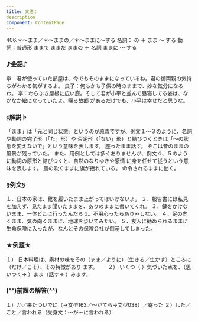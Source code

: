 ```yaml
---
title: 文法：
description
component: ContentPage
---
```



406.＊～まま／＊～ままの／＊～ままに～する
名詞： の ＋ まま ～ する 動詞：普通形 ままで
ままだ ままの ＋ 名詞
ままに ～ する
### ♪会話♪
李：君が使っていた部屋は、今でもそのままになっているね。君の御両親の気持ちがわかる気がするよ。 良子：何もかも子供の時のままで、妙な気分になるわ。
李：わらぶき屋根に広い庭。そして君が小平と並んで昼寝してる姿は、なかなか絵になっていたよ。帰る故郷 があるだけでも、小平は幸せだと思うな。
### ♯解説♭
「まま」は「元と同じ状態」というのが原義ですが、例文１～３のように、名詞や動詞の完了形（「た」形）や
否定形（「ない」形）と結びつくときは「～の状態を変えないで」という意味を表します。 座ったまま話す。
そこは昔のままの風景が残っていた。 また、用例としては多くありませんが、例文４、５のように動詞の原形と結びつくと、自然のなりゆきや感情
に身を任せて従うという意味を表します。
風の吹くままに旗が揺れている。
命令されるままに動く。
### §例文§
１．日本の家は、靴を履いたまま上がってはいけないよ。
２．報告書には私見を加えず、見たまま聞いたままを、ありのままに書いてくれ。
３．鍵をかけないまま、一体どこに行ったんだろう。不用心ったらありゃしない。
４．足の向くまま、気の向くままに、地球を歩いてみたい。
５．友人に勧められるままに生命保険に入ったが、なんとその保険会社が倒産してしまった。
### ★例題★
１） 日本料理は、素材の味をその（まま／ように）（生きる／生かす）ところに（だけ／こそ）、その特徴があり
ます。      
２） いくつ（ ）気づいた点を、（思いつく→ ）まま（話す→ ）みます。
### (^^)前課の解答(^^)
１）か／来たついでに（→文型163／～がてら→文型038）／寄った
２）した／こと／言われる（受身文：～が～に言われる）
